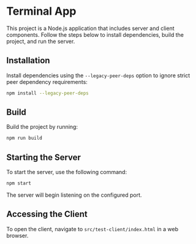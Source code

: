 # Terminal App

This project is a Node.js application that includes server and client components. Follow the steps below to install dependencies, build the project, and run the server.

## Installation

Install dependencies using the `--legacy-peer-deps` option to ignore strict peer dependency requirements:

```bash
npm install --legacy-peer-deps
```

## Build

Build the project by running:

```bash
npm run build
```

## Starting the Server

To start the server, use the following command:

```bash
npm start
```

The server will begin listening on the configured port.

## Accessing the Client

To open the client, navigate to `src/test-client/index.html` in a web browser.
